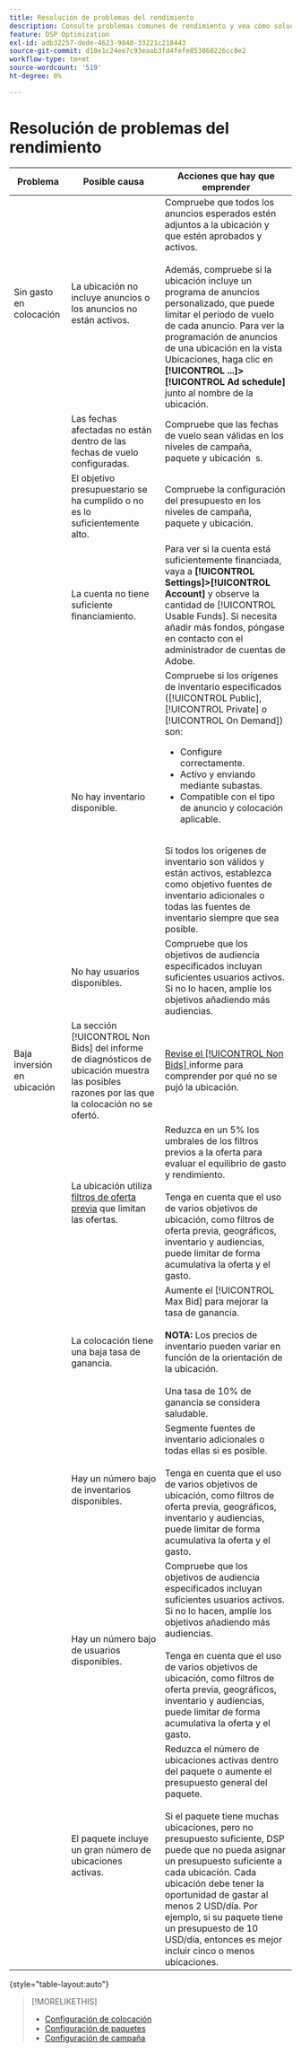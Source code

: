 ```yaml
---
title: Resolución de problemas del rendimiento
description: Consulte problemas comunes de rendimiento y vea cómo solucionarlos.
feature: DSP Optimization
exl-id: adb32257-dede-4623-9840-33221c218443
source-git-commit: d10e1c24ee7c93eaab3fd4fefe853860226cc8e2
workflow-type: tm+mt
source-wordcount: '519'
ht-degree: 0%

---
```


# Resolución de problemas del rendimiento

| Problema | Posible causa | Acciones que hay que emprender |
| --- | --- | --- |
| Sin gasto en colocación | La ubicación no incluye anuncios o los anuncios no están activos. | Compruebe que todos los anuncios esperados estén adjuntos a la ubicación y que estén aprobados y activos.<br><br>Además, compruebe si la ubicación incluye un programa de anuncios personalizado, que puede limitar el período de vuelo de cada anuncio. Para ver la programación de anuncios de una ubicación en la vista Ubicaciones, haga clic en **[!UICONTROL ...]>[!UICONTROL Ad schedule]** junto al nombre de la ubicación. |
|  | Las fechas afectadas no están dentro de las fechas de vuelo configuradas. | Compruebe que las fechas de vuelo sean válidas en los niveles de campaña, paquete y ubicación &#x200B; s. |
|  | El objetivo presupuestario se ha cumplido o no es lo suficientemente alto. | Compruebe la configuración del presupuesto en los niveles de campaña, paquete y ubicación. |
|  | La cuenta no tiene suficiente financiamiento. | Para ver si la cuenta está suficientemente financiada, vaya a **[!UICONTROL Settings]>[!UICONTROL Account]** y observe la cantidad de [!UICONTROL Usable Funds]. Si necesita añadir más fondos, póngase en contacto con el administrador de cuentas de Adobe. |
|  | No hay inventario disponible. | Compruebe si los orígenes de inventario especificados ([!UICONTROL Public], [!UICONTROL Private] o [!UICONTROL On Demand]) son:<ul><li>Configure correctamente.</li><li>Activo y enviando mediante subastas.</li><li>Compatible con el tipo de anuncio y colocación aplicable.</li></ul><br>Si todos los orígenes de inventario son válidos y están activos, establezca como objetivo fuentes de inventario adicionales o todas las fuentes de inventario siempre que sea posible. |
|  | No hay usuarios disponibles. | Compruebe que los objetivos de audiencia especificados incluyan suficientes usuarios activos. Si no lo hacen, amplíe los objetivos añadiendo más audiencias. |
| Baja inversión en ubicación | La sección [!UICONTROL Non Bids] del informe de diagnósticos de ubicación muestra las posibles razones por las que la colocación no se ofertó. | [Revise el  [!UICONTROL Non Bids] ](/help/dsp/campaign-management/reports/placement-diagnostics.md) informe para comprender por qué no se pujó la ubicación.   <!-- add link/edit text when file available: See the [in-depth guide to possible Non-Bid Reasons (NBR)](link) for more information. --> |
|  | La ubicación utiliza [filtros de oferta previa](/help/dsp/campaign-management/placements/placement-settings.md) que limitan las ofertas. | Reduzca en un 5% los umbrales de los filtros previos a la oferta para evaluar el equilibrio de gasto y rendimiento. <!-- wording? and are users just supposed to manually monitor whether it makes a difference? --><br><br>Tenga en cuenta que el uso de varios objetivos de ubicación, como filtros de oferta previa, geográficos, inventario y audiencias, puede limitar de forma acumulativa la oferta y el gasto. |
|  | La colocación tiene una baja tasa de ganancia. | Aumente el [!UICONTROL Max Bid] para mejorar la tasa de ganancia.<br><br><b>NOTA:</b>  Los precios de inventario pueden variar en función de la orientación de la ubicación.<br><br>Una tasa de 10% de ganancia se considera saludable. |
|  | Hay un número bajo de inventarios disponibles. | Segmente fuentes de inventario adicionales o todas ellas si es posible.<br><br>Tenga en cuenta que el uso de varios objetivos de ubicación, como filtros de oferta previa, geográficos, inventario y audiencias, puede limitar de forma acumulativa la oferta y el gasto. |
|  | Hay un número bajo de usuarios disponibles. | Compruebe que los objetivos de audiencia especificados incluyan suficientes usuarios activos. Si no lo hacen, amplíe los objetivos añadiendo más audiencias.<br><br>Tenga en cuenta que el uso de varios objetivos de ubicación, como filtros de oferta previa, geográficos, inventario y audiencias, puede limitar de forma acumulativa la oferta y el gasto. |
|  | El paquete incluye un gran número de ubicaciones activas. | Reduzca el número de ubicaciones activas dentro del paquete o aumente el presupuesto general del paquete.<br><br>Si el paquete tiene muchas ubicaciones, pero no presupuesto suficiente, DSP puede que no pueda asignar un presupuesto suficiente a cada ubicación. Cada ubicación debe tener la oportunidad de gastar al menos 2 USD/día. Por ejemplo, si su paquete tiene un presupuesto de 10 USD/día, entonces es mejor incluir cinco o menos ubicaciones. &#x200B; |

{style=&quot;table-layout:auto&quot;}

>[!MORELIKETHIS]
>
>* [Configuración de colocación](/help/dsp/campaign-management/placements/placement-settings.md)
>* [Configuración de paquetes](/help/dsp/campaign-management/packages/package-settings.md)
>* [Configuración de campaña](/help/dsp/campaign-management/campaigns/campaign-settings.md)

